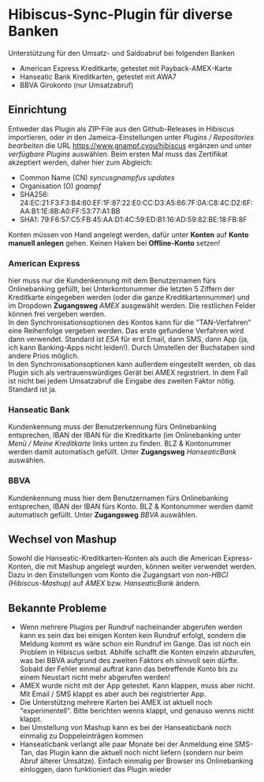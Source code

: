 # Hibiscus-Sync-Plugin für diverse Banken
Unterstützung für den Umsatz- und Saldoabruf bei folgenden Banken

 - American Express Kreditkarte, getestet mit Payback-AMEX-Karte
 - Hanseatic Bank Kreditkarten, getestet mit AWA7
 - BBVA Girokonto (nur Umsatzabruf)

## Einrichtung
Entweder das Plugin als ZIP-File aus den Github-Releases in Hibiscus importieren, oder in den Jameica-Einstellungen unter *Plugins / Repositories bearbeiten* die URL https://www.gnampf.cyou/hibiscus ergänzen und unter *verfügbare Plugins* auswählen. Beim ersten Mal muss das Zertifikat akzeptiert werden, daher hier zum Abgleich:
- Common Name (CN) *syncusgnampfus updates*
- Organisation (O) *gnampf*
- SHA256: 24:EC:21:F3:F3:B4:60:EF:1F:87:22:E0:CC:D3:A5:66:7F:0A:C8:4C:D2:6F:AA:B1:1E:8B:A0:FF:53:77:A1:BB
- SHA1: 79:F6:57:C5:FB:45:AA:D1:4C:59:ED:B1:16:AD:59:82:BE:18:FB:8F
  
Konten müssen von Hand angelegt werden, dafür unter **Konten** auf **Konto manuell anlegen** gehen. Keinen Haken bei **Offline-Konto** setzen!

### American Express
hier muss nur die Kundenkennung mit dem Benutzernamen fürs Onlinebanking gefüllt, bei Unterkontonummer die letzten 5 Ziffern der Kreditkarte eingegeben werden (oder die ganze Kreditkartennummer) und im Dropdown **Zugangsweg** *AMEX* ausgewählt werden. Die restlichen Felder können frei vergeben werden.<BR>
In den Synchronisationsoptionen des Kontos kann für die "TAN-Verfahren" eine Reihenfolge vergeben werden. Das erste gefundene Verfahren wird dann verwendet. Standard ist *ESA* für erst Email, dann SMS, dann App (ja, ich kann Banking-Apps nicht leiden!). Durch Umstellen der Buchstaben sind andere Prios möglich.<BR>
In den Synchronisationsoptionen kann außerdem eingestellt werden, ob das Plugin sich als vertrauenswürdiges Gerät bei AMEX registriert. In dem Fall ist nicht bei jedem Umsatzabruf die Eingabe des zweiten Faktor nötig. Standard ist ja.

### Hanseatic Bank
Kundenkennung muss der Benutzerkennung fürs Onlinebanking entsprechen, IBAN der IBAN für die Kreditkarte (im Onlinebanking unter *Menü / Meine Kreditkarte* links unten zu finden. BLZ & Kontonummer werden damit automatisch gefüllt. Unter **Zugangsweg** *HanseaticBank* auswählen.

### BBVA
Kundenkennung muss hier dem Benutzernamen fürs Onlinebanking entsprechen, IBAN der IBAN fürs Konto. BLZ & Kontonummer werden damit automatisch gefüllt. Unter **Zugangsweg** *BBVA* auswählen.

## Wechsel von Mashup
Sowohl die Hanseatic-Kreditkarten-Konten als auch die American Express-Konten, die mit Mashup angelegt wurden, können weiter verwendet werden. Dazu in den Einstellungen vom Konto die Zugangsart von *non-HBCI (Hibiscus-Mashup)* auf *AMEX* bzw. *HanseaticBank* ändern.

## Bekannte Probleme
- Wenn mehrere Plugins per Rundruf nacheinander abgerufen werden kann es sein das bei einigen Konten kein Rundruf erfolgt, sondern die Meldung kommt es wäre schon ein Rundruf im Gange. Das ist noch ein Problem in Hibiscus selbst. Abhilfe schafft die Konten einzeln abzurufen, was bei BBVA aufgrund des zweiten Faktors eh sinnvoll sein dürfte. Sobald der Fehler einmal auftrat kann das betreffende Konto bis zu einem Neustart nicht mehr abgerufen werden!
- AMEX wurde nicht mit der App getestet. Kann klappen, muss aber nicht. Mit Email / SMS klappt es aber auch bei registrierter App. 
- Die Unterstützng mehrere Karten bei AMEX ist aktuell noch "experimentell". Bitte berichten wenns klappt, und genauso wenns nicht klappt.
- bei Umstellung von Mashup kann es bei der Hanseaticbank noch einmalig zu Doppeleinträgen kommen
- Hanseaticbank verlangt alle paar Monate bei der Anmeldung eine SMS-Tan, das Plugin kann die aktuell noch nicht liefern (sondern nur beim Abruf älterer Umsätze). Einfach einmalig per Browser ins Onlinebanking einloggen, dann funktioniert das Plugin wieder
